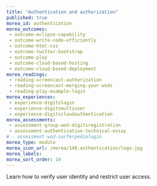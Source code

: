 ```yaml
---
title: "Authentication and authorization"
published: true
morea_id: authentication
morea_outcomes:
 - outcome-eclipse-capability
 - outcome-write-code-efficiently
 - outcome-html-css
 - outcome-twitter-bootstrap
 - outcome-play
 - outcome-cloud-based-hosting
 - outcome-cloud-based-deployment
morea_readings:
 - reading-screencast-authorization
 - reading-screencast-merging-your-wods
 - reading-play-example-login
morea_experiences:
 - experience-digitslogin
 - experience-digitsmultiuser
 - experience-digitscloudauthentication
morea_assessments:
 - assessment-group-wod-digitsregistration
 - assessment-authentication-technical-essay
# - assessment-wod-surferpedialogin
morea_type: module
morea_icon_url: /morea/140.authentication/logo.jpg
morea_labels:
morea_sort_order: 14
---
```


Learn how to verify user identity and restrict user access.




